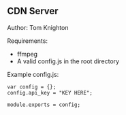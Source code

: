 CDN Server
----
Author: Tom Knighton

Requirements:
- ffmpeg
- A valid config.js in the root directory


Example config.js:

```
var config = {};
config.api_key = "KEY HERE";

module.exports = config;
```
